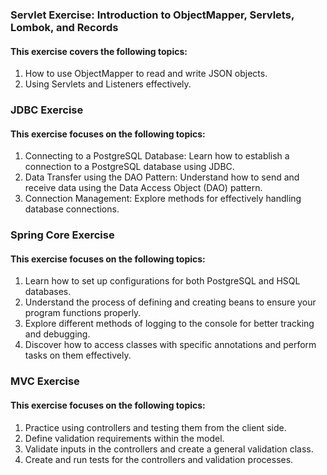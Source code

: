 ### Servlet Exercise: Introduction to ObjectMapper, Servlets, Lombok, and Records
#### This exercise covers the following topics:
1) How to use ObjectMapper to read and write JSON objects.
2) Using Servlets and Listeners effectively.

### JDBC Exercise
#### This exercise focuses on the following topics:
1) Connecting to a PostgreSQL Database: Learn how to establish a connection to a PostgreSQL database using JDBC.
2) Data Transfer using the DAO Pattern: Understand how to send and receive data using the Data Access Object (DAO) pattern.
3) Connection Management: Explore methods for effectively handling database connections.

### Spring Core Exercise
#### This exercise focuses on the following topics:

1) Learn how to set up configurations for both PostgreSQL and HSQL databases. 
2) Understand the process of defining and creating beans to ensure your program functions properly.
3) Explore different methods of logging to the console for better tracking and debugging.
4) Discover how to access classes with specific annotations and perform tasks on them effectively.

### MVC Exercise
#### This exercise focuses on the following topics:

1) Practice using controllers and testing them from the client side.
2) Define validation requirements within the model.
3) Validate inputs in the controllers and create a general validation class.
4) Create and run tests for the controllers and validation processes.